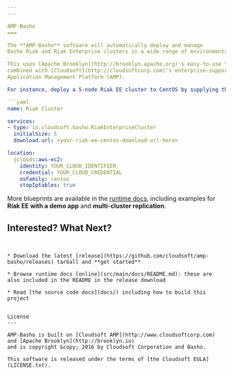 ```yaml
---
---

AMP-Basho
===

The **AMP-Basho** software will automatically deploy and manage 
Basho Riak and Riak Enterprise clusters in a wide range of environments.

This uses [Apache Brooklyn](http://brooklyn.apache.org)'s easy-to-use YAML blueprinting approach,
combined with [Cloudsoft](http://cloudsoftcorp.com)'s enterprise-supported 
Application Management Platform (AMP).

For instance, deploy a 5-node Riak EE cluster to CentOS by supplying the following blueprint:

```yaml
name: Riak Cluster

services:
- type: io.cloudsoft.basho.RiakEnterpriseCluster
  initialSize: 5
  download.url: <your-riak-ee-centos-download-url-here>

location:
  jclouds:aws-ec2:
    identity: YOUR_CLOUD_IDENTIFIER
    credential: YOUR_CLOUD_CREDENTIAL
    osFamily: centos
    stopIptables: true
```

More blueprints are available in the [runtime docs](src/main/docs/README.md),
including examples for **Riak EE with a demo app** and **multi-cluster replication**. 


Interested? What Next?
---
```


* Download the latest [release](https://github.com/cloudsoft/amp-basho/releases) tarball and **get started**

* Browse runtime docs [online](src/main/docs/README.md): these are also included in the README in the release download

* Read [the source code docs](docs/) including how to build this project


License
---

AMP-Basho is built on [Cloudsoft AMP](http://www.cloudsoftcorp.com) and [Apache Brooklyn](http://brooklyn.io)
and is copyright &copy; 2016 by Cloudsoft Corporation and Basho.

This software is released under the terms of [the Cloudsoft EULA](LICENSE.txt).

